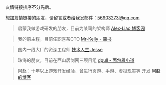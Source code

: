 友情链接排序不分先后。

想加友情链接的朋友，请留言或者给我发邮件：56903273l@qq.com



> 启蒙我做游戏研发的朋友，目前为某司的架构师
[Alex-Liao 博客园](http://www.cnblogs.com/xingxueliao/)  

> 我的前主程，目前任职喜茶CTO
[Mr-Kelly - 简书](http://www.jianshu.com/users/674f1a626944/latest_articles) 

> 国内一线大厂的资深工程师
[技术人生 Jesse](http://www.luzexi.com) 

> 珠海的朋友，目前在西山居剑网三项目组
[dpull - 面包屑小道](https://www.dpull.com)

> 阿赵：十年以上游戏开发经验，曾进行页游、手游、虚拟现实等 开发
[阿赵的博客](https://blog.csdn.net/liweizhao)